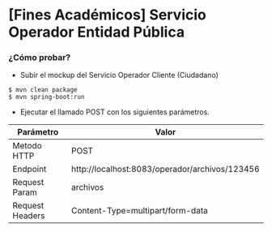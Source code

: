 # [Fines Académicos] Servicio Operador Entidad Pública

### ¿Cómo probar?

* Subir el mockup del Servicio Operador Cliente (Ciudadano)
```shell script
$ mvn clean package
$ mvn spring-boot:run
```

* Ejecutar el llamado POST con los siguientes parámetros.

Parámetro | Valor
---|---
Metodo HTTP|POST
Endpoint|http://localhost:8083/operador/archivos/123456
Request Param| archivos
Request Headers|Content-Type=multipart/form-data